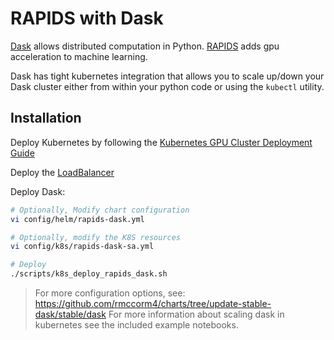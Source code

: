 RAPIDS with Dask
===

[Dask](https://dask.org) allows distributed computation in Python.
[RAPIDS](https://rapids.ai/) adds gpu acceleration to machine learning.


Dask has tight kubernetes integration that allows you to scale up/down your Dask cluster either from within your python code or using the `kubectl` utility.

## Installation

Deploy Kubernetes by following the [Kubernetes GPU Cluster Deployment Guide](kubernetes-cluster.md)

Deploy the [LoadBalancer](ingress.md#on-prem-loadbalancer)

Deploy Dask:

```sh
# Optionally, Modify chart configuration
vi config/helm/rapids-dask.yml

# Optionally, modify the K8S resources
vi config/k8s/rapids-dask-sa.yml

# Deploy
./scripts/k8s_deploy_rapids_dask.sh
```

> For more configuration options, see: https://github.com/rmccorm4/charts/tree/update-stable-dask/stable/dask
> For more information about scaling dask in kubernetes see the included example notebooks.
